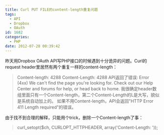 ```yaml
---
title: Curl PUT FILE的content-length重复问题
tags:
  - API
  - Dropbox
  - OAuth
id: 1682
categories:
  - PHP
date: 2012-07-28 00:39:42
---
```


昨天用Dropbox OAuth API写PHP接口的时候遇到十分诡异的问题。Curl的request header里居然有两个重复一样的content-length：
> Content-length: 4288
> Content-Length: 4288
API返回了错误:
> Error (4xx)
> We can't find the page you're looking for. Check out our Help Center and forums for help, or head back to home.
我很确定header数组里面只有一个Content-length，第二个Content-Length的L是大写，貌似是系统自动加上的。
如果不用Content-length，API会返回"HTTP Error 411 Length required"的错误。

由于找不到合理的解释，只能用个trick，删除一个Content-length了事：
> curl_setopt($ch, CURLOPT_HTTPHEADER, array('Content-Length: '));